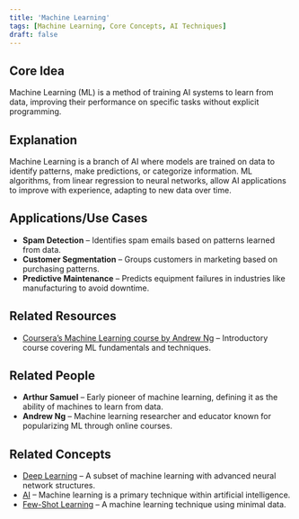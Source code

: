 ```yaml
---
title: 'Machine Learning'
tags: [Machine Learning, Core Concepts, AI Techniques]
draft: false
---
```


## Core Idea
Machine Learning (ML) is a method of training AI systems to learn from data, improving their performance on specific tasks without explicit programming.

## Explanation
Machine Learning is a branch of AI where models are trained on data to identify patterns, make predictions, or categorize information. ML algorithms, from linear regression to neural networks, allow AI applications to improve with experience, adapting to new data over time.

## Applications/Use Cases
- **Spam Detection** – Identifies spam emails based on patterns learned from data.
- **Customer Segmentation** – Groups customers in marketing based on purchasing patterns.
- **Predictive Maintenance** – Predicts equipment failures in industries like manufacturing to avoid downtime.

## Related Resources
- [Coursera’s Machine Learning course by Andrew Ng](https://www.coursera.org/learn/machine-learning) – Introductory course covering ML fundamentals and techniques.

## Related People
- **Arthur Samuel** – Early pioneer of machine learning, defining it as the ability of machines to learn from data.
- **Andrew Ng** – Machine learning researcher and educator known for popularizing ML through online courses.

## Related Concepts
- [Deep Learning](../Deep_Learning) – A subset of machine learning with advanced neural network structures.
- [AI](../AI) – Machine learning is a primary technique within artificial intelligence.
- [Few-Shot Learning](../Few-Shot_Learning) – A machine learning technique using minimal data.
